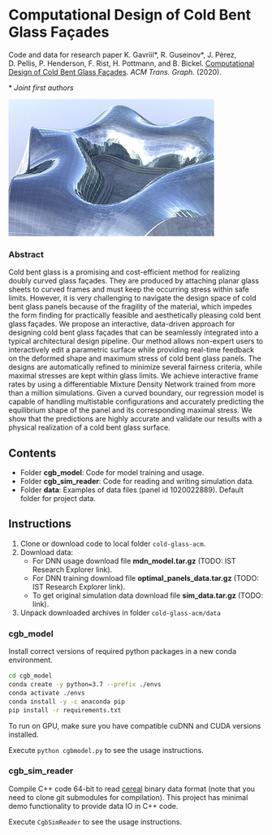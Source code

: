 # Computational Design of Cold Bent Glass Façades

Code and data for research paper K. Gavriil\*, R. Guseinov\*, J. Pérez, D. Pellis, P. Henderson, F. Rist, H. Pottmann, and B. Bickel. [Computational Design of Cold Bent Glass Façades](http://visualcomputing.ist.ac.at/publications/2020/CDoCBGF/). *ACM Trans. Graph.* (2020).

\* _Joint first authors_

![Thumb](/meta/thumb.jpg)

### Abstract

Cold bent glass is a promising and cost-efficient method for realizing doubly curved glass façades. They are produced by attaching planar glass sheets to curved frames and must keep the occurring stress within safe limits. However, it is very challenging to navigate the design space of cold bent glass panels because of the fragility of the material, which impedes the form finding for practically feasible and aesthetically pleasing cold bent glass façades. We propose an interactive, data-driven approach for designing cold bent glass façades that can be seamlessly integrated into a typical architectural design pipeline. Our method allows non-expert users to interactively edit a parametric surface while providing real-time feedback on the deformed shape and maximum stress of cold bent glass panels. The designs are automatically refined to minimize several fairness criteria, while maximal stresses are kept within glass limits. We achieve interactive frame rates by using a differentiable Mixture Density Network trained from more than a million simulations. Given a curved boundary, our regression model is capable of handling multistable configurations and accurately predicting the equilibrium shape of the panel and its corresponding maximal stress. We show that the predictions are highly accurate and validate our results with a physical realization of a cold bent glass surface.

## Contents

* Folder **cgb_model**: Code for model training and usage.
* Folder **cgb_sim_reader**: Code for reading and writing simulation data.
* Folder **data**: Examples of data files (panel id 1020022889). Default folder for project data.

## Instructions

1. Clone or download code to local folder ``cold-glass-acm``.
1. Download data:
   * For DNN usage download file **mdn_model.tar.gz** (TODO: IST Research Explorer link).
   * For DNN training download file **optimal_panels_data.tar.gz** (TODO: IST Research Explorer link).
   * To get original simulation data download file **sim_data.tar.gz** (TODO: link).
1. Unpack downloaded archives in folder ``cold-glass-acm/data``

### cgb_model

Install correct versions of required python packages in a new conda environment.
```bash
cd cgb_model
conda create -y python=3.7 --prefix ./envs
conda activate ./envs
conda install -y -c anaconda pip
pip install -r requirements.txt
```
To run on GPU, make sure you have compatible cuDNN and CUDA versions installed.

Execute ``python cgbmodel.py`` to see the usage instructions.

### cgb_sim_reader

Compile C++ code 64-bit to read [cereal](https://uscilab.github.io/cereal/) binary data format (note that you need to clone git submodules for compilation). This project has minimal demo functionality to provide data IO in C++ code.

Execute ``CgbSimReader`` to see the usage instructions.
